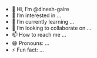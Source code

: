 - 👋 Hi, I’m @dinesh-gaire
- 👀 I’m interested in ...
- 🌱 I’m currently learning ...
- 💞️ I’m looking to collaborate on ...
- 📫 How to reach me ...
- 😄 Pronouns: ...
- ⚡ Fun fact: ...

<!---
dinesh-gaire/dinesh-gaire is a ✨ special ✨ repository because its `README.md` (this file) appears on your GitHub profile.
You can click the Preview link to take a look at your changes.
--->
